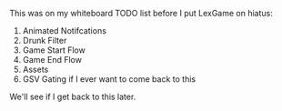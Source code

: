 This was on my whiteboard TODO list before I put LexGame on hiatus:

1. Animated Notifcations
2. Drunk Filter
3. Game Start Flow
4. Game End Flow
5. Assets
6. GSV Gating if I ever want to come back to this

We'll see if I get back to this later.
